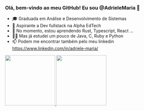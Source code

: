 ### Olá, bem-vindo ao meu GitHub! Eu sou @AdrieleMaria  👋

- 🎓 Graduada em Análise e Desenvolvimento de Sistemas 
- 🚀 Aspirante a Dev fullstack na Alpha EdTech
- 🌱 No momento, estou aprendendo Rust, Typescript, React ...
- 👩‍💻 Mas já estudei um pouco de Java, C, Ruby e Python
- 📫 Podem me encontrar também pelo meu linkedin https://www.linkedin.com/in/adriele-maria/

<!---
AdrieleMaria/AdrieleMaria is a ✨ special ✨ repository because its `README.md` (this file) appears on your GitHub profile.
You can click the Preview link to take a look at your changes.
--->

<div>
  <a href="https://github.com/AdrieleMaria">
  <img height="165em" src="https://github-readme-stats.vercel.app/api?username=AdrieleMaria&show_icons=true&theme=dracula&include_all_commits=true&count_private=true"/>
  <img height="165em" src="https://github-readme-stats.vercel.app/api/top-langs/?username=AdrieleMaria&layout=compact&langs_count=7&theme=dracula""/>
</div>
</div>
